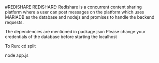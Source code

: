 #REDISHARE
REDISHARE:
    Redishare is a concurrent content sharing platform where a user can post messages on the platform which uses MARIADB as the database and nodejs and promises to handle the backend requests.
    
The dependencies are mentioned in package.json
Please change your credentials of the database before starting the localhost

To Run:
cd split

node app.js

